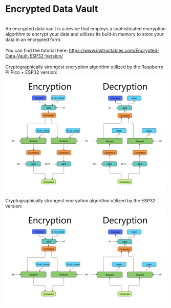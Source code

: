 # Encrypted Data Vault
</br>An encrypted data vault is a device that employs a sophisticated encryption algorithm to encrypt your data and utilizes its built-in memory to store your data in an encrypted form.</br></br>
You can find the tutorial here: https://www.instructables.com/Encrypted-Data-Vault-ESP32-Version/
</br></br>Cryptographically strongest encryption algorithm utilized by the Raspberry Pi Pico + ESP32 version:</br>
![image text](https://github.com/Northstrix/Encrypted_Data_Vault/blob/main/Raspberry_Pi_Pico_plus_ESP32/Diagrams/AES%20%2B%20Serpent%20%2B%20AES%20in%20counter%20mode%20Encryption%20algorithm.png)
</br></br>Cryptographically strongest encryption algorithm utilized by the ESP32 version:</br>
![image text](https://github.com/Northstrix/Encrypted_Data_Vault/blob/main/Raspberry_Pi_Pico_plus_ESP32/Diagrams/AES%20%2B%20Serpent%20Encryption%20algorithm.png)
